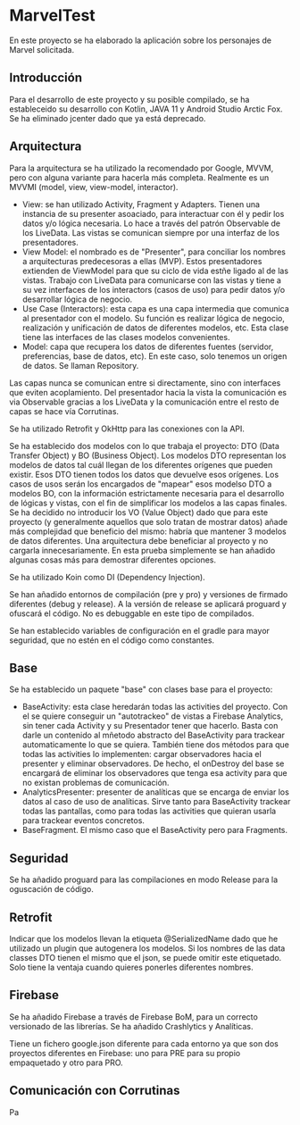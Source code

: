 # MarvelTest

En este proyecto se ha elaborado la aplicación sobre los personajes de Marvel solicitada.

## Introducción

Para el desarrollo de este proyecto y su posible compilado, se ha estableceido su desarrollo con Kotlin, JAVA 11 y Android Studio Arctic Fox. Se ha eliminado jcenter dado que ya está deprecado.

## Arquitectura

Para la arquitectura se ha utilizado la recomendado por Google, MVVM, pero con alguna variante para hacerla más completa. Realmente es un MVVMI (model, view, view-model, interactor).

- View: se han utilizado Activity, Fragment y Adapters. Tienen una instancia de su presenter asoaciado, para interactuar con él y pedir los datos y/o lógica necesaria. Lo hace a través del patrón Observable de los LiveData. Las vistas se comunican siempre por una interfaz de los presentadores.
- View Model: el nombrado es de "Presenter", para conciliar los nombres a arquitecturas predecesoras a ellas (MVP). Estos presentadores extienden de ViewModel para que su ciclo de vida estñe ligado al de las vistas. Trabajo con LiveData para comunicarse con las vistas y tiene a su vez interfaces de los interactors (casos de uso) para pedir datos y/o desarrollar lógica de negocio. 
- Use Case (Interactors): esta capa es una capa intermedia que comunica al presentador con el modelo. Su función es realizar lógica de negocio, realización y unificación de datos de diferentes modelos, etc. Esta clase tiene las interfaces de las clases modelos convenientes.
- Model: capa que recupera los datos de diferentes fuentes (servidor, preferencias, base de datos, etc). En este caso, solo tenemos un origen de datos. Se llaman Repository.

Las capas nunca se comunican entre si directamente, sino con interfaces que eviten acoplamiento. Del presentador hacia la vista la comunicación es via Observable gracias a los LiveData y la comunicación entre el resto de capas se hace vía Corrutinas. 

Se ha utilizado Retrofit y OkHttp para las conexiones con la API.

Se ha establecido dos modelos con lo que trabaja el proyecto: DTO (Data Transfer Object) y BO (Business Object). Los modelos DTO representan los modelos de datos tal cuál llegan de los diferentes orígenes que pueden existir. Esos DTO tienen todos los datos que devuelve esos orígenes. Los casos de usos serán los encargados de "mapear" esos modelso DTO a modelos BO, con la información estrictamente necesaria para el desarrollo de lógicas y vistas, con el fin de simplificar los modelos a las capas finales. Se ha decidido no introducir los VO (Value Object) dado que para este proyecto (y generalmente aquellos que solo tratan de mostrar datos) añade más complejidad que beneficio del mismo: habría que mantener 3 modelos de datos diferentes. Una arquitectura debe beneficiar al proyecto y no cargarla innecesariamente. En esta prueba simplemente se han añadido algunas cosas más para demostrar diferentes opciones.

Se ha utilizado Koin como DI (Dependency Injection).

Se han añadido entornos de compilación (pre y pro) y versiones de firmado diferentes (debug y release). A la versión de release se aplicará proguard y ofuscará el código. No es debuggable en este tipo de compilados. 

Se han establecido variables de configuración en el gradle para mayor seguridad, que no estén en el código como constantes.

## Base

Se ha establecido un paquete "base" con clases base para el proyecto:

- BaseActivity: esta clase heredarán todas las activities del proyecto. Con el se quiere conseguir un "autotrackeo" de vistas a Firebase Analytics, sin tener cada Activity y su Presentador tener que hacerlo. Basta con darle un contenido al mñetodo abstracto del BaseActivity para trackear automaticamente lo que se quiera. También tiene dos métodos para que todas las activities lo implementen: cargar observadores hacia el presenter y eliminar observadores. De hecho, el onDestroy del base se encargará de eliminar los observadores que tenga esa activity para que no existan problemas de comunicación.
- AnalyticsPresenter: presenter de analíticas que se encarga de enviar los datos al caso de uso de analíticas. Sirve tanto para BaseActivity trackear todas las pantallas, como para todas las activities que quieran usarla para trackear eventos concretos.
- BaseFragment. El mismo caso que el BaseActivity pero para Fragments.

## Seguridad

Se ha añadido proguard para las compilaciones en modo Release para la oguscación de código. 

## Retrofit

Indicar que los modelos llevan la etiqueta @SerializedName dado que he utilizado un plugin que autogenera los modelos. Si los nombres de las data classes DTO tienen el mismo que el json, se puede omitir este etiquetado. Solo tiene la ventaja cuando quieres ponerles diferentes nombres.

## Firebase

Se ha añadido Firebase a través de Firebase BoM, para un correcto versionado de las librerías. Se ha añadido Crashlytics y Analíticas.

Tiene un fichero google.json diferente para cada entorno ya que son dos proyectos diferentes en Firebase: uno para PRE para su propio empaquetado y otro para PRO.

## Comunicación con Corrutinas

Pa

